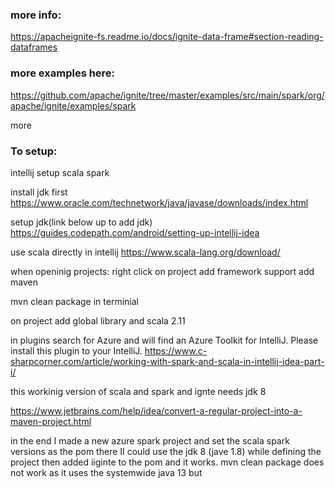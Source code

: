
### more info:
https://apacheignite-fs.readme.io/docs/ignite-data-frame#section-reading-dataframes

### more examples here:
https://github.com/apache/ignite/tree/master/examples/src/main/spark/org/apache/ignite/examples/spark

more


### To setup:
intellij setup scala spark

install jdk first 
https://www.oracle.com/technetwork/java/javase/downloads/index.html

setup jdk(link below up to add jdk)
https://guides.codepath.com/android/setting-up-intellij-idea

use scala directly in intellij
https://www.scala-lang.org/download/


when openinig projects:
right click on project add framework support add maven

mvn clean package in terminial

on project add global library and scala 2.11

in plugins search for Azure and will find an Azure Toolkit for IntelliJ. Please install this plugin to your IntelliJ.
https://www.c-sharpcorner.com/article/working-with-spark-and-scala-in-intellij-idea-part-i/


this workinig version of scala and spark and ignte needs jdk 8


https://www.jetbrains.com/help/idea/convert-a-regular-project-into-a-maven-project.html


in the end I made a new azure spark project and set the scala spark versions  as the pom 
there II could use the jdk 8 (jave 1.8) while defining the project
then added iiginte to the pom
and it works. 
mvn clean package does not work as it uses the systemwide java 13 but 